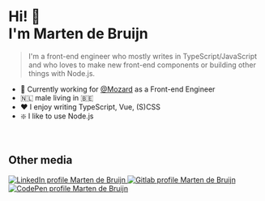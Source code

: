 # Hi! 👋<br>I'm Marten de Bruijn

> I'm a front-end engineer who mostly writes in TypeScript/JavaScript and who loves to make new front-end components or building other things with Node.js.

- 🏢 Currently working for [@Mozard](https://mozard.nl) as a Front-end Engineer
- 🇳🇱 male living in 🇧🇪
- ❤️ I enjoy writing TypeScript, Vue, (S)CSS
- ❇️ I like to use Node.js

<br />

## Other media

  <a href="https://www.linkedin.com/in/martendebruijn/" title="LinkedIn">
    <img src="https://img.shields.io/badge/LinkedIn-0077B5?style=for-the-badge&logo=linkedin&logoColor=white" alt="LinkedIn profile Marten de Bruijn"/>
  </a>
  <a href="https://gitlab.com/martendebruijn/" title="GitLab">
    <img src="https://img.shields.io/badge/GitLab-330F63?style=for-the-badge&logo=gitlab&logoColor=white" alt="Gitlab profile Marten de Bruijn"/>
  </a>
  <a href="https://codepen.io/martendebruijn" title="Codepen">
    <img src="https://img.shields.io/badge/Codepen-000000?style=for-the-badge&logo=codepen&logoColor=white" alt="CodePen profile Marten de Bruijn"/>
  </a>
